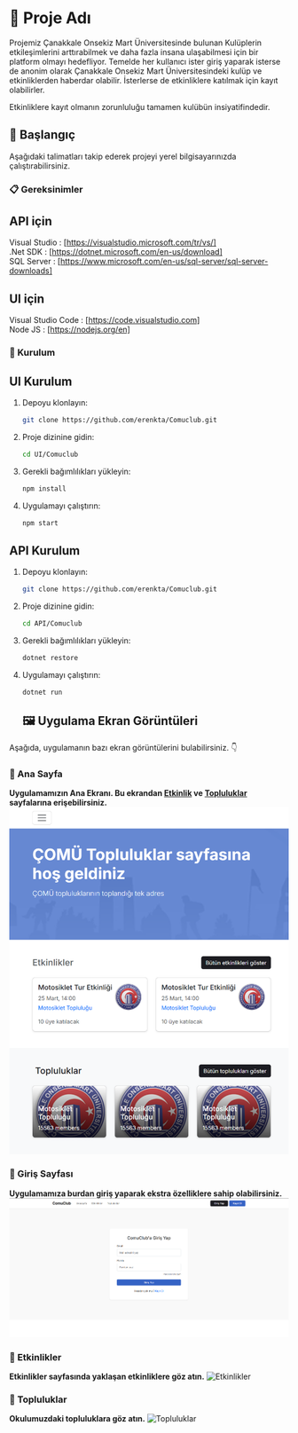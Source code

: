 # 📌 Proje Adı

Projemiz Çanakkale Onsekiz Mart Üniversitesinde bulunan Kulüplerin etkileşimlerini arttırabilmek ve daha fazla insana ulaşabilmesi için bir platform olmayı hedefliyor. 
Temelde her kullanıcı ister giriş yaparak isterse de anonim olarak Çanakkale Onsekiz Mart Üniversitesindeki kulüp ve etkinliklerden haberdar olabilir.
İsterlerse de etkinliklere katılmak için kayıt olabilirler.

Etkinliklere kayıt olmanın zorunluluğu tamamen kulübün insiyatifindedir.

## 🚀 Başlangıç

Aşağıdaki talimatları takip ederek projeyi yerel bilgisayarınızda çalıştırabilirsiniz.

### 📋 Gereksinimler

## API için
Visual Studio   : [https://visualstudio.microsoft.com/tr/vs/]  
.Net SDK        : [https://dotnet.microsoft.com/en-us/download]  
SQL Server      : [https://www.microsoft.com/en-us/sql-server/sql-server-downloads]  

## UI için
Visual Studio Code : [https://code.visualstudio.com]  
Node JS            : [https://nodejs.org/en]  

### 🔧 Kurulum

## UI Kurulum
1. Depoyu klonlayın:
   ```bash
   git clone https://github.com/erenkta/Comuclub.git
   ```
2. Proje dizinine gidin:
   ```bash
   cd UI/Comuclub
   ```
3. Gerekli bağımlılıkları yükleyin:
   ```bash
   npm install
   ```
4. Uygulamayı çalıştırın:
   ```bash
   npm start  
   ```

## API Kurulum
1. Depoyu klonlayın:
   ```bash
   git clone https://github.com/erenkta/Comuclub.git
   ```
2. Proje dizinine gidin:
   ```bash
   cd API/Comuclub
   ```
3. Gerekli bağımlılıkları yükleyin:
   ```bash
   dotnet restore
   ```
4. Uygulamayı çalıştırın:
   ```bash
   dotnet run
   ```


   ## 🖼️ Uygulama Ekran Görüntüleri

Aşağıda, uygulamanın bazı ekran görüntülerini bulabilirsiniz. 👇

### 📱 Ana Sayfa
**Uygulamamızın Ana Ekranı. Bu ekrandan [Etkinlik](#etkinlikler) ve [Topluluklar](#topluluklar) sayfalarına erişebilirsiniz.**
![Ana Ekran](docs/Pages/anasayfa.png)

### 🔐 Giriş Sayfası
**Uygulamamıza burdan giriş yaparak ekstra özelliklere sahip olabilirsiniz.**
![Giriş Sayfası](docs/Pages/giriş-ekranı.png)

### 🎉 Etkinlikler
**Etkinlikler sayfasında yaklaşan etkinliklere göz atın.**
![Etkinlikler](docs/Pages/etkinlik-sayfası.png)

### 👥 Topluluklar
**Okulumuzdaki topluluklara göz atın.**
![Topluluklar](docs/Pages/topluluk-sayfası.png)

